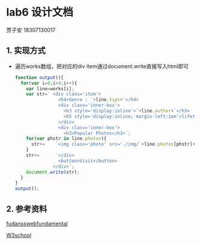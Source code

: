 # lab6 设计文档

贾子安 18307130017

## 1. 实现方式

- 遍历works数组，把对应的div item通过document.write直接写入html即可
  ```js
  function output(){
    for(var i=0;i<4;i++){
      var line=works[i];
      var str=` <div class='item'>
                  <h4>Genre : `+line.tips+`</h4>
                  <div class='inner-box'>
                    <h3 style='display:inline'>`+line.author+`</h3>
                    <h5 style='display:inline; margin-left:1em'>lifetime:`+line.lifetime+`</h5>
                  </div>
                  <div class='inner-box'>
                    <h3>Popular Photos</h3>`;
      for(var phstr in line.photos){
        str+=    `<img class='photo' src='./img/`+line.photos[phstr]+`'>`;
      }
      str+=      `</div>
                  <button>Visit</button>
                </div>`;
      document.write(str);
    }
  }
  output();
  ```

## 2. 参考资料

<a href="https://github.com/fudansswebfundamental">fudansswebfundamental</a>

<a href="https://www.w3school.com.cn/">W3school</a>
